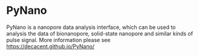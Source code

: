 # PyNano
PyNano  is a nanopore data analysis interface, which can be used to analysis the data of bionanopore, solid-state nanopore and  similar kinds of  pulse signal.	
More information please see https://decacent.github.io/PyNano/
